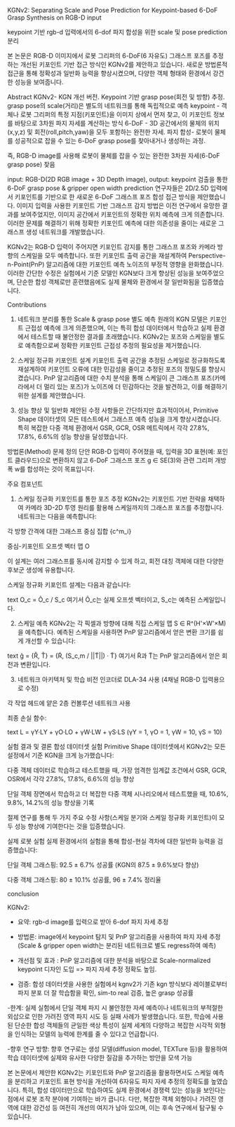 KGNv2: Separating Scale and Pose Prediction for Keypoint-based 6-DoF Grasp Synthesis on RGB-D input

keypoint 기반 rgb-d 입력에서의 6-dof 파지 합성을 위한 scale 및 pose prediction 분리

본 논문은 RGB-D 이미지에서 로봇 그리퍼의 6-DoF(6 자유도) 그래스프 포즈를 추정하는 개선된 키포인트 기반 접근 방식인 KGNv2를 제안하고 있습니다. 새로운 방법론적 접근을 통해 정확성과 일반화 능력을 향상시켰으며, 다양한 객체 형태와 환경에서 강건한 성능을 보여줍니다.

Abstract
KGNv2- KGN 개선 버전. Keypoint 기반 grasp pose(회전 및 방향) 추정. grasp pose의 scale(거리)은 별도의 네트워크를 통해 독립적으로 예측
keypoint - 객체나 로봇 그리퍼의 특정 지점(키포인트)을 이미지 상에서 먼저 찾고, 이 키포인트 정보를 바탕으로 3차원 파지 자세를 계산하는 방식
6-DoF - 3D 공간에서의 물체의 위치(x,y,z) 및 회전(roll,pitch,yaw)을 모두 포함하는 완전한 자세.
파지 합성- 로봇이 물체를 성공적으로 잡을 수 있는 6-DoF grasp pose를 찾아내거나 생성하는 과정.

즉, RGB-D image를 사용해 로봇이 물체를 잡을 수 있는 완전한 3차원 자세(6-DoF grasp pose) 찾음


input: RGB-D(2D RGB image + 3D Depth image), output: keypoint 검출을 통한 6-DoF grasp pose & gripper open width prediction
연구자들은 2D/2.5D 입력에서 키포인트를 기반으로 한 새로운 6-DoF 그래스프 포즈 합성 접근 방식을 제안했습니다. 이미지 입력을 사용한 키포인트 기반 그래스프 감지 방법은 이전 연구에서 유망한 결과를 보여주었지만, 이미지 공간에서 키포인트의 정확한 위치 예측에 크게 의존합니다. 이러한 문제를 해결하기 위해 정확한 키포인트 예측에 대한 의존성을 줄이는 새로운 그래스프 생성 네트워크를 개발했습니다.

KGNv2는 RGB-D 입력이 주어지면 키포인트 감지를 통한 그래스프 포즈와 카메라 방향의 스케일을 모두 예측합니다. 또한 키포인트 출력 공간을 재설계하여 Perspective-n-Point(PnP) 알고리즘에 대한 키포인트 예측 노이즈의 부정적 영향을 완화했습니다. 이러한 간단한 수정은 실험에서 기준 모델인 KGN보다 크게 향상된 성능을 보여주었으며, 단순한 합성 객체로만 훈련했음에도 실제 물체와 환경에서 잘 일반화됨을 입증했습니다.

Contributions

1. 네트워크 분리를 통한 Scale & grasp pose 별도 예측
원래의 KGN 모델은 키포인트 근접성 예측에 크게 의존했으며, 이는 특히 합성 데이터에서 학습하고 실제 환경에서 테스트할 때 불안정한 결과를 초래했습니다. KGNv2는 포즈와 스케일을 별도로 예측함으로써 정확한 키포인트 근접성 추정의 필요성을 제거했습니다.

2. 스케일 정규화 키포인트 설계
키포인트 출력 공간을 추정된 스케일로 정규화하도록 재설계하여 키포인트 오류에 대한 민감성을 줄이고 추정된 포즈의 정밀도를 향상시켰습니다. PnP 알고리즘에 대한 수치 분석을 통해 스케일이 큰 그래스프 포즈(카메라에서 더 멀리 있는 포즈)가 노이즈에 더 민감하다는 것을 발견하고, 이를 해결하기 위한 설계를 제안했습니다.

3. 성능 향상 및 일반화
제안된 수정 사항들은 간단하지만 효과적이어서, Primitive Shape 데이터셋의 모든 테스트에서 그래스프 예측 성능을 크게 향상시켰습니다. 특히 복잡한 다중 객체 환경에서 GSR, GCR, OSR 메트릭에서 각각 27.8%, 17.8%, 6.6%의 성능 향상을 달성했습니다.

방법론(Method)
문제 정의
단안 RGB-D 입력이 주어졌을 때, 입력을 3D 표현(예: 포인트 클라우드)으로 변환하지 않고 6-DoF 그래스프 포즈 g ∈ SE(3)와 관련 그리퍼 개방 폭 w를 합성하는 것이 목표입니다.

주요 컴포넌트
1. 스케일 정규화 키포인트를 통한 포즈 추정
KGNv2는 키포인트 기반 전략을 채택하여 카메라 3D-2D 투영 원리를 활용해 스케일까지의 그래스프 포즈를 추정합니다. 네트워크는 다음을 예측합니다:

각 방향 간격에 대한 그래스프 중심 집합 {c^m_i}

중심-키포인트 오프셋 벡터 맵 O

이 설계는 여러 그래스프를 동시에 감지할 수 있게 하고, 회전 대칭 객체에 대한 다양한 후보군 생성에 유용합니다.

스케일 정규화 키포인트 설계는 다음과 같습니다:

text
O_c = Õ_c / S_c
여기서 Õ_c는 실제 오프셋 벡터이고, S_c는 예측된 스케일입니다.

2. 스케일 예측
KGNv2는 각 픽셀과 방향에 대해 직접 스케일 맵 S ∈ R^(H'×W'×M)을 예측합니다. 예측된 스케일을 사용하면 PnP 알고리즘에서 얻은 변환 크기를 쉽게 개선할 수 있습니다:

text
ĝ = {R̂, T̂} = {R̃, (S_c,m / ||T̃||) · T̃}
여기서 R̃과 T̃는 PnP 알고리즘에서 얻은 회전과 변환입니다.

3. 네트워크 아키텍처 및 학습
비전 인코더로 DLA-34 사용 (4채널 RGB-D 입력용으로 수정)

각 작업 헤드에 얕은 2층 컨볼루션 네트워크 사용

최종 손실 함수:

text
L = γY·LY + γO·LO + γW·LW + γS·LS
(γY = 1, γO = 1, γW = 10, γS = 10)

실험 결과 및 결론
합성 데이터셋 실험
Primitive Shape 데이터셋에서 KGNv2는 모든 설정에서 기준 KGN을 크게 능가했습니다:

다중 객체 데이터로 학습하고 테스트했을 때, 가장 엄격한 임계값 조건에서 GSR, GCR, OSR에서 각각 27.8%, 17.8%, 6.6%의 성능 향상

단일 객체 장면에서 학습하고 더 복잡한 다중 객체 시나리오에서 테스트했을 때, 10.6%, 9.8%, 14.2%의 성능 향상을 기록

절제 연구를 통해 두 가지 주요 수정 사항(스케일 분기와 스케일 정규화 키포인트)이 모두 성능 향상에 기여한다는 것을 입증했습니다.

실제 로봇 실험
실제 환경에서의 실험을 통해 합성-현실 격차에 대한 일반화 능력을 검증했습니다:

단일 객체 그래스핑: 92.5 ± 6.7% 성공률 (KGN의 87.5 ± 9.6%보다 향상)

다중 객체 그래스핑: 80 ± 10.1% 성공률, 96 ± 7.4% 정리율

conclusion

KGNv2: 
- 요약: rgb-d image를 입력으로 받아 6-dof 파지 자세 추정
- 방법론: image에서 keypoint 탐지 및 PnP 알고리즘을 사용하여 파지 자세 추정(Scale & gripper open width는 분리된 네트워크로 별도 regress하여 예측)
- 개선점 및 효과 : PnP 알고리즘에 대한 분석을 바탕으로 Scale-normalized keypoint 디자인 도입 => 파지 자세 추정 정확도 높임.

- 검증: 합성 데이터셋을 사용한 실험에서 kgnv2가 기존 kgn 방식보다 레이블로부터 파지 분포 더 잘 학습함을 확인,
sim-to real 검증, 높은 grasp 성공률

-한계: 실제 실험에서 단일 객체 파지 시 불안정한 자세 예측이나 네트워크의 부적절한 외삽으로 인한 가려진 영역 파지 시도 등 실패 사례가 발생했습니다. 
또한, 학습에 사용된 단순한 합성 객체들의 균일한 색상 특성이 실제 세계의 다양하고 복잡한 시각적 외형을 
인식하는 모델의 능력에 한계를 줄 수 있다고 언급합니다.

-향후 연구 방향: 향후 연구로는 생성 모델(diffusion model, TEXTure 등)을 활용하여 
학습 데이터셋에 실제와 유사한 다양한 질감을 추가하는 방안을 모색 가능

본 논문에서 제안한 KGNv2는 키포인트와 PnP 알고리즘을 활용하면서도 스케일 예측을 분리하고 
키포인트 표현 방식을 개선하여 6자유도 파지 자세 추정의 정확도를 높였습니다. 
특히, 합성 데이터만으로 학습하여도 실제 환경에서 경쟁력 있는 성능을 보인다는 점에서 로봇 조작 분야에 기여하는 바가 큽니다. 
다만, 복잡한 객체 외형이나 가려진 영역에 대한 강건성 등 여전히 개선의 여지가 남아 있으며, 이는 후속 연구에서 탐구될 수 있습니다.
